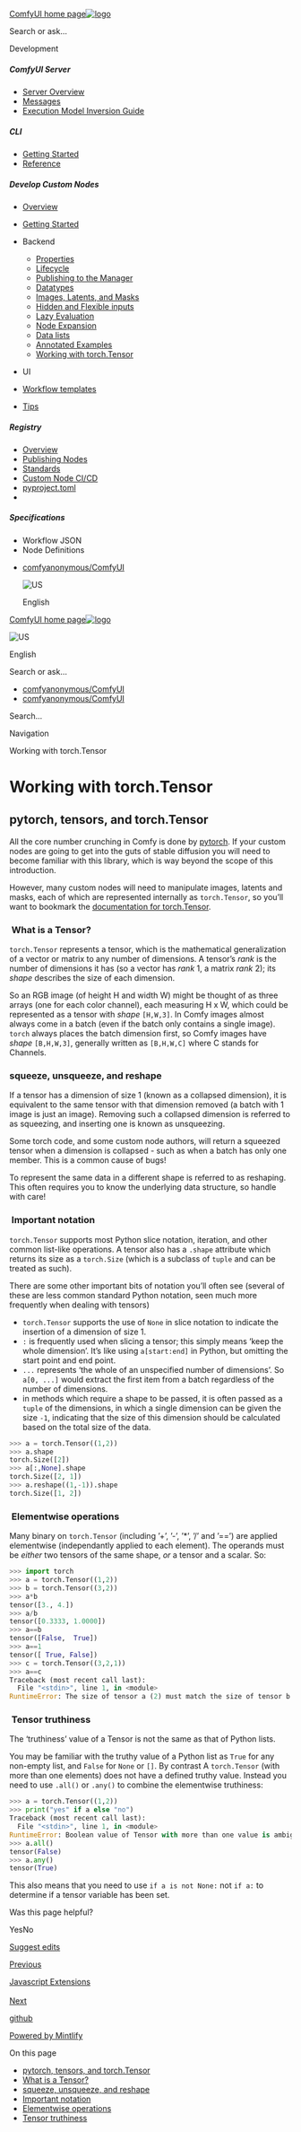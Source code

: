 [ComfyUI home page![logo](https://mintlify.s3.us-west-1.amazonaws.com/dripart/logo.png)](http://docs.comfy.org/)

Search or ask...

Development

##### ComfyUI Server

- [Server Overview](http://docs.comfy.org/essentials/comfyui-server/comms_overview)
- [Messages](http://docs.comfy.org/essentials/comfyui-server/comms_messages)
- [Execution Model Inversion Guide](http://docs.comfy.org/essentials/comfyui-server/execution_model_inversion_guide)

##### CLI

- [Getting Started](http://docs.comfy.org/comfy-cli/getting-started)
- [Reference](http://docs.comfy.org/comfy-cli/reference)

##### Develop Custom Nodes

- [Overview](http://docs.comfy.org/custom-nodes/overview)
- [Getting Started](http://docs.comfy.org/custom-nodes/walkthrough)
- Backend
  
  - [Properties](http://docs.comfy.org/custom-nodes/backend/server_overview)
  - [Lifecycle](http://docs.comfy.org/custom-nodes/backend/lifecycle)
  - [Publishing to the Manager](http://docs.comfy.org/custom-nodes/backend/manager)
  - [Datatypes](http://docs.comfy.org/custom-nodes/backend/datatypes)
  - [Images, Latents, and Masks](http://docs.comfy.org/custom-nodes/backend/images_and_masks)
  - [Hidden and Flexible inputs](http://docs.comfy.org/custom-nodes/backend/more_on_inputs)
  - [Lazy Evaluation](http://docs.comfy.org/custom-nodes/backend/lazy_evaluation)
  - [Node Expansion](http://docs.comfy.org/custom-nodes/backend/expansion)
  - [Data lists](http://docs.comfy.org/custom-nodes/backend/lists)
  - [Annotated Examples](http://docs.comfy.org/custom-nodes/backend/snippets)
  - [Working with torch.Tensor](http://docs.comfy.org/custom-nodes/backend/tensors)
- UI
- [Workflow templates](http://docs.comfy.org/custom-nodes/workflow_templates)
- [Tips](http://docs.comfy.org/custom-nodes/tips)

##### Registry

- [Overview](http://docs.comfy.org/registry/overview)
- [Publishing Nodes](http://docs.comfy.org/registry/publishing)
- [Standards](http://docs.comfy.org/registry/standards)
- [Custom Node CI/CD](http://docs.comfy.org/registry/cicd)
- [pyproject.toml](http://docs.comfy.org/registry/specifications)
- [](http://docs.comfy.org/)

##### Specifications

- Workflow JSON
- Node Definitions

<!--THE END-->

- [comfyanonymous/ComfyUI](https://github.com/comfyanonymous/ComfyUI)
  
  ![US](https://purecatamphetamine.github.io/country-flag-icons/1x1/US.svg)
  
  English

[ComfyUI home page![logo](https://mintlify.s3.us-west-1.amazonaws.com/dripart/logo.png)](http://docs.comfy.org/)

![US](https://purecatamphetamine.github.io/country-flag-icons/1x1/US.svg)

English

Search or ask...

- [comfyanonymous/ComfyUI](https://github.com/comfyanonymous/ComfyUI)
- [comfyanonymous/ComfyUI](https://github.com/comfyanonymous/ComfyUI)

Search...

Navigation

Working with torch.Tensor

# Working with torch.Tensor

## [​](http://docs.comfy.org#pytorch%2C-tensors%2C-and-torch-tensor) pytorch, tensors, and torch.Tensor

All the core number crunching in Comfy is done by [pytorch](https://pytorch.org/). If your custom nodes are going to get into the guts of stable diffusion you will need to become familiar with this library, which is way beyond the scope of this introduction.

However, many custom nodes will need to manipulate images, latents and masks, each of which are represented internally as `torch.Tensor`, so you’ll want to bookmark the [documentation for torch.Tensor](https://pytorch.org/docs/stable/tensors.html).

### [​](http://docs.comfy.org#what-is-a-tensor%3F) What is a Tensor?

`torch.Tensor` represents a tensor, which is the mathematical generalization of a vector or matrix to any number of dimensions. A tensor’s *rank* is the number of dimensions it has (so a vector has *rank* 1, a matrix *rank* 2); its *shape* describes the size of each dimension.

So an RGB image (of height H and width W) might be thought of as three arrays (one for each color channel), each measuring H x W, which could be represented as a tensor with *shape* `[H,W,3]`. In Comfy images almost always come in a batch (even if the batch only contains a single image). `torch` always places the batch dimension first, so Comfy images have *shape* `[B,H,W,3]`, generally written as `[B,H,W,C]` where C stands for Channels.

### [​](http://docs.comfy.org#squeeze%2C-unsqueeze%2C-and-reshape) squeeze, unsqueeze, and reshape

If a tensor has a dimension of size 1 (known as a collapsed dimension), it is equivalent to the same tensor with that dimension removed (a batch with 1 image is just an image). Removing such a collapsed dimension is referred to as squeezing, and inserting one is known as unsqueezing.

Some torch code, and some custom node authors, will return a squeezed tensor when a dimension is collapsed - such as when a batch has only one member. This is a common cause of bugs!

To represent the same data in a different shape is referred to as reshaping. This often requires you to know the underlying data structure, so handle with care!

### [​](http://docs.comfy.org#important-notation) Important notation

`torch.Tensor` supports most Python slice notation, iteration, and other common list-like operations. A tensor also has a `.shape` attribute which returns its size as a `torch.Size` (which is a subclass of `tuple` and can be treated as such).

There are some other important bits of notation you’ll often see (several of these are less common standard Python notation, seen much more frequently when dealing with tensors)

- `torch.Tensor` supports the use of `None` in slice notation to indicate the insertion of a dimension of size 1.
- `:` is frequently used when slicing a tensor; this simply means ‘keep the whole dimension’. It’s like using `a[start:end]` in Python, but omitting the start point and end point.
- `...` represents ‘the whole of an unspecified number of dimensions’. So `a[0, ...]` would extract the first item from a batch regardless of the number of dimensions.
- in methods which require a shape to be passed, it is often passed as a `tuple` of the dimensions, in which a single dimension can be given the size `-1`, indicating that the size of this dimension should be calculated based on the total size of the data.

```python
>>> a = torch.Tensor((1,2))
>>> a.shape
torch.Size([2])
>>> a[:,None].shape 
torch.Size([2, 1])
>>> a.reshape((1,-1)).shape
torch.Size([1, 2])
```

### [​](http://docs.comfy.org#elementwise-operations) Elementwise operations

Many binary on `torch.Tensor` (including ’+’, ’-’, ’\*’, ’/’ and ’==’) are applied elementwise (independantly applied to each element). The operands must be *either* two tensors of the same shape, *or* a tensor and a scalar. So:

```python
>>> import torch
>>> a = torch.Tensor((1,2))
>>> b = torch.Tensor((3,2))
>>> a*b
tensor([3., 4.])
>>> a/b
tensor([0.3333, 1.0000])
>>> a==b
tensor([False,  True])
>>> a==1
tensor([ True, False])
>>> c = torch.Tensor((3,2,1)) 
>>> a==c
Traceback (most recent call last):
  File "<stdin>", line 1, in <module>
RuntimeError: The size of tensor a (2) must match the size of tensor b (3) at non-singleton dimension 0
```

### [​](http://docs.comfy.org#tensor-truthiness) Tensor truthiness

The ‘truthiness’ value of a Tensor is not the same as that of Python lists.

You may be familiar with the truthy value of a Python list as `True` for any non-empty list, and `False` for `None` or `[]`. By contrast A `torch.Tensor` (with more than one elements) does not have a defined truthy value. Instead you need to use `.all()` or `.any()` to combine the elementwise truthiness:

```python
>>> a = torch.Tensor((1,2))
>>> print("yes" if a else "no")
Traceback (most recent call last):
  File "<stdin>", line 1, in <module>
RuntimeError: Boolean value of Tensor with more than one value is ambiguous
>>> a.all()
tensor(False)
>>> a.any()
tensor(True)
```

This also means that you need to use `if a is not None:` not `if a:` to determine if a tensor variable has been set.

Was this page helpful?

YesNo

[Suggest edits](https://github.com/comfy-org/docs/edit/main/custom-nodes/backend/tensors.mdx)

[Previous](http://docs.comfy.org/custom-nodes/backend/snippets)

[Javascript Extensions  
\
Next](http://docs.comfy.org/custom-nodes/js/javascript_overview)

[github](https://github.com/comfyanonymous/ComfyUI/)

[Powered by Mintlify](https://mintlify.com/preview-request?utm_campaign=poweredBy&utm_medium=referral&utm_source=docs.comfy.org)

On this page

- [pytorch, tensors, and torch.Tensor](http://docs.comfy.org#pytorch%2C-tensors%2C-and-torch-tensor)
- [What is a Tensor?](http://docs.comfy.org#what-is-a-tensor%3F)
- [squeeze, unsqueeze, and reshape](http://docs.comfy.org#squeeze%2C-unsqueeze%2C-and-reshape)
- [Important notation](http://docs.comfy.org#important-notation)
- [Elementwise operations](http://docs.comfy.org#elementwise-operations)
- [Tensor truthiness](http://docs.comfy.org#tensor-truthiness)